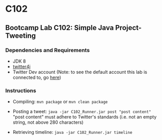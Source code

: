 # C102
 ## Bootcamp Lab C102: Simple Java Project- Tweeting
 ### Dependencies and  Requirements 
 * JDK 8
 * [twitter4j](http://twitter4j.org/en/) 
 * Twitter Dev account (Note: to see the default account this lab is connected to, go 
 [here](https://twitter.com/HadarRozenberg))
 
### Instructions
* Compiling: ```mvn package``` or ```mvn clean package```

* Posting a tweet:
```java -jar C102_Runner.jar post "post content"``` <br> "post content" must adhere to Twitter's standards (i.e. not an empty 
string, not above 280 characters)
* Retrieving timeline:
```java -jar C102_Runner.jar timeline```
